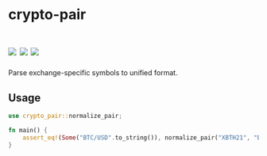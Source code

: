 # crypto-pair

[![](https://img.shields.io/github/workflow/status/crypto-crawler/crypto-crawler-rs/CI/main)](https://github.com/crypto-crawler/crypto-crawler-rs/actions?query=branch%3Amain)
[![](https://img.shields.io/crates/v/crypto-pair.svg)](https://crates.io/crates/crypto-pair)
[![](https://docs.rs/crypto-pair/badge.svg)](https://docs.rs/crypto-pair)
==========

Parse exchange-specific symbols to unified format.

## Usage

```rust
use crypto_pair::normalize_pair;

fn main() {
    assert_eq!(Some("BTC/USD".to_string()), normalize_pair("XBTH21", "BitMEX"));
}
```
